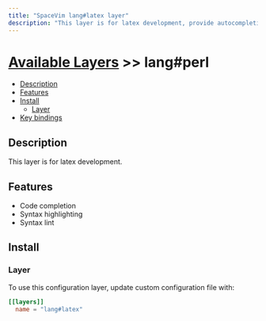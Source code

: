 ```yaml
---
title: "SpaceVim lang#latex layer"
description: "This layer is for latex development, provide autocompletion, syntax checking, code format for latex file."
---
```


# [Available Layers](../../) >> lang#perl

<!-- vim-markdown-toc GFM -->

- [Description](#description)
- [Features](#features)
- [Install](#install)
  - [Layer](#layer)
- [Key bindings](#key-bindings)


<!-- vim-markdown-toc -->

## Description

This layer is for latex development.

## Features

- Code completion
- Syntax highlighting
- Syntax lint

## Install

### Layer

To use this configuration layer, update custom configuration file with:

```toml
[[layers]]
  name = "lang#latex"
```


